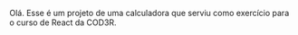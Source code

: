 Olá.
Esse é um projeto de uma calculadora que serviu como exercício para o curso de React da COD3R.
